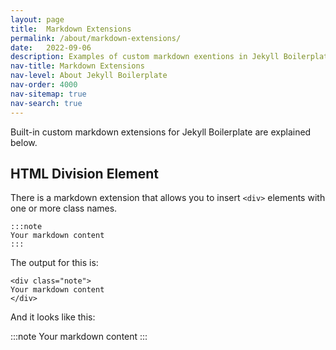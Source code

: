 ```yaml
---
layout: page
title:  Markdown Extensions
permalink: /about/markdown-extensions/
date:   2022-09-06
description: Examples of custom markdown exentions in Jekyll Boilerplate.
nav-title: Markdown Extensions
nav-level: About Jekyll Boilerplate
nav-order: 4000
nav-sitemap: true
nav-search: true
---
```


Built-in custom markdown extensions for Jekyll Boilerplate are explained below.

## HTML Division Element

There is a markdown extension that allows you to insert `<div>` elements with one or more class names.

    :::note
    Your markdown content
    :::

The output for this is:

    <div class="note">
    Your markdown content
    </div>

And it looks like this:

:::note
Your markdown content
:::

